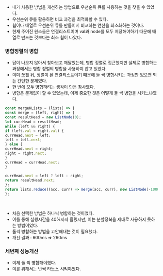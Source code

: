 - 내가 사용한 방법을 개선하는 방법으로 우선순위 큐를 사용하는 것을 찾을 수 있었다.
- 우선순위 큐를 활용하면 비교 과정을 최적화할 수 있다.
- 힙이나 배열로 우선순위 큐를 만들어서 비교하는 연산을 최소화하는 것이다.
- 현재 주어진 원소들은 연결리스트이며 val과 node를 모두 저장해야하기 때문에 배열로 만드는 것보다는 최소 힙이 나았다.
### 병합정렬의 병합
- 답이 나오지 않아서 찾아보고 깨달았는데, 병합 정렬로 접근했지만 실제로 병합하는 과정에서는 병합 정렬의 병합을 사용하지 않고 있었다.
- 이미 쪼갠 뒤, 정렬이 된 연결리스트이기 때문에 둘 씩 병합시키는 과정만 있으면 되는 간단한 문제였다.
- 한 번에 모두 병합하려는 생각이 만든 참사였다.
- 병합은 문제없이 할 수 있었는데, 이제 중요한 것은 어떻게 둘 씩 병합을 시키느냐였다.
​
```js
const mergeKLists = (lists) => {
const merge = (left, right) => {
const resultHead = new ListNode(0);
let currHead = resultHead;
while (left && right) {
if (left.val < right.val) {
currHead.next = left;
left = left.next;
} else {
currHead.next = right;
right = right.next;
}
currHead = currHead.next;
}
​
currHead.next = left ? left : right;
return resultHead.next;
};
return lists.reduce((acc, curr) => merge(acc, curr), new ListNode(-10002)).next;
};
```
​
- 처음 선택한 방법은 하나씩 병합하는 것이었다.
- 이를 통해 실행시간을 40%까지 올렸지만, 이는 분할정복을 제대로 사용하지 못하는 방법이었다.
- 둘씩 병합하는 방법을 고안해내는 것이 필요했다.
​
- 개선 결과 : 600ms => 260ms
​
### 세번째 성능개선
- 이제 둘 씩 병합해야했다.
- 이를 위해서는 반씩 타노스 시켜야했다.